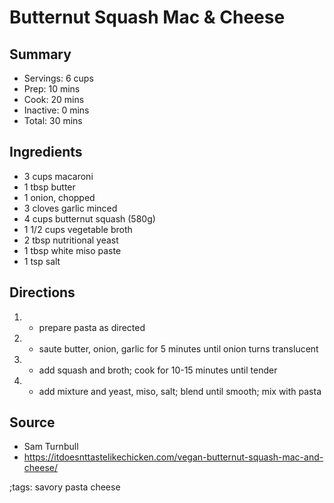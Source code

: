 # Butternut Squash Mac & Cheese

## Summary

- Servings: 6 cups
- Prep: 10 mins
- Cook: 20 mins
- Inactive: 0 mins
- Total: 30 mins

## Ingredients

- 3 cups macaroni
- 1 tbsp butter
- 1 onion, chopped
- 3 cloves garlic minced
- 4 cups butternut squash (580g)
- 1 1/2 cups vegetable broth
- 2 tbsp nutritional yeast
- 1 tbsp white miso paste
- 1 tsp salt

## Directions

1. - prepare pasta as directed
1. - saute butter, onion, garlic for 5 minutes until onion turns translucent
1. - add squash and broth; cook for 10-15 minutes until tender
1. - add mixture and yeast, miso, salt; blend until smooth; mix with pasta

## Source

- Sam Turnbull
- https://itdoesnttastelikechicken.com/vegan-butternut-squash-mac-and-cheese/

;tags: savory pasta cheese
